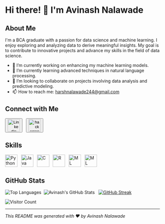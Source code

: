 # Hi there! 👋 I'm Avinash Nalawade

## About Me

I'm a BCA graduate with a passion for data science and machine learning. I enjoy exploring and analyzing data to derive meaningful insights. My goal is to contribute to innovative projects and advance my skills in the field of data science.

- 🔭 I’m currently working on enhancing my machine learning models.
- 🌱 I’m currently learning advanced techniques in natural language processing.
- 👯 I’m looking to collaborate on projects involving data analysis and predictive modeling.
- 📫 How to reach me: harshnalawade244@gmail.com

## Connect with Me

<a href="https://www.linkedin.com/in/avinash-nalawade-648b19278" target="_blank"><button class="image-button"><img src="https://cdn-icons-png.flaticon.com/128/3128/3128329.png" alt="Linkedin" width="40" height="40"></button></a> &nbsp;
  <a href="https://www.hackerrank.com/profile/harshnalawade244" target="_blank"><button class="image-button"><img src="https://upload.wikimedia.org/wikipedia/commons/thumb/4/40/HackerRank_Icon-1000px.png/900px-HackerRank_Icon-1000px.png" alt="hackerrank" width="40" height="40"></button></a>
    

## Skills

<img src="https://cdn-icons-png.flaticon.com/128/5968/5968350.png" alt="Python" width="40" height="40"> &nbsp; 
<img src="https://cdn-icons-png.flaticon.com/128/226/226777.png" alt="Java" width="40" height="40"> &nbsp; 
<img src="https://cdn-icons-png.flaticon.com/128/1628/1628182.png" alt="C" width="40" height="40"> &nbsp; 
<img src="https://cdn-icons-png.flaticon.com/128/2103/2103694.png" alt="R" width="40" height="40"> &nbsp; 
<img src="https://cdn-icons-png.flaticon.com/128/4616/4616734.png" alt="ML" width="40" height="40"> &nbsp; 
<img src="https://cdn-icons-png.flaticon.com/128/4492/4492311.png" alt="ML" width="40" height="40">


## GitHub Stats
![Top Languages](https://github-readme-stats.vercel.app/api/top-langs/?username=Avinash-1103&layout=compact&theme=radical) &nbsp;![Avinash's GitHub Stats](https://github-readme-stats.vercel.app/api?username=Avinash-1103&show_icons=true&theme=radical) &nbsp; [![GitHub Streak](https://streak-stats.demolab.com/?user=Avinash-1103&theme=dark)](https://git.io/streak-stats)


![Visitor Count](https://profile-counter.glitch.me/Avinash-1103/count.svg)

---

*This README was generated with ❤️ by Avinash Nalawade*
